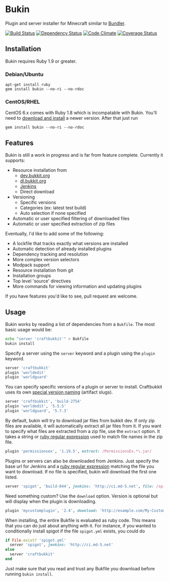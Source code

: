 Bukin
=====

Plugin and server installer for Minecraft similar to [Bundler](http://gembundler.com/).

[![Build Status](https://travis-ci.org/Nullreff/bukin.png)](https://travis-ci.org/Nullreff/bukin)
[![Dependency Status](https://gemnasium.com/Nullreff/bukin.png)](https://gemnasium.com/Nullreff/bukin)
[![Code Climate](https://codeclimate.com/github/Nullreff/bukin.png)](https://codeclimate.com/github/Nullreff/bukin)
[![Coverage Status](https://coveralls.io/repos/Nullreff/bukin/badge.png?branch=master)](https://coveralls.io/r/Nullreff/bukin?branch=master)

Installation
------------

Bukin requires Ruby 1.9 or greater.

### Debian/Ubuntu

    apt-get install ruby
    gem install bukin --no-ri --no-rdoc

### CentOS/RHEL

CentOS 6.x comes with Ruby 1.8 which is incompatable with Bukin.  You'll need to [download and install](http://www.ruby-lang.org/en/downloads/) a newer version.  After that just run

    gem install bukin --no-ri --no-rdoc

Features
--------

Bukin is still a work in progress and is far from feature complete.  Currently it supports:

* Resource installation from
  * [dev.bukkit.org](http://dev.bukkit.org/)
  * [dl.bukkit.org](http://dl.bukkit.org/)
  * [Jenkins](http://jenkins-ci.org/)
  * Direct download
* Versioning
  * Specific versions
  * Categories (ex: latest test build)
  * Auto selection if none specified
* Automatic or user specified filtering of downloaded files
* Automatic or user specified extraction of zip files

Eventually, I'd like to add some of the following:

* A lockfile that tracks exactly what versions are installed
* Automatic detection of already installed plugins
* Dependency tracking and resolution
* More complex version selectors
* Modpack support
* Resource installation from git
* Installation groups
* Top level 'source' directives
* More commands for viewing information and updating plugins

If you have features you'd like to see, pull request are welcome.
    
Usage
-----

Bukin works by reading a list of dependencies from a `Bukfile`.  The most basic usage would be:

```bash
echo "server 'craftbukkit'" > Bukfile
bukin install
```

Specify a server using the `server` keyword and a plugin using the `plugin` keyword.

```ruby
server 'craftbukkit'
plugin 'worldedit'
plugin 'worldguard'
```

You can specify specific versions of a plugin or server to install.  Craftbukkit uses its own [special version naming](http://dl.bukkit.org/about/) (artifact slugs).

```ruby
server 'craftbukkit', 'build-2754'
plugin 'worldedit', '5.5.5'
plugin 'worldguard', '5.7.3'
```

By default, bukin will try to download jar files from bukkit dev.  If only zip files are available, it will automatically extract all jar files from it.  If you want to specify what files are extracted from a zip file, use the `extract` option.  It takes a string or [ruby regular expression](http://ruby-doc.org/core-1.9.3/Regexp.html) used to match file names in the zip file.

```ruby
plugin 'permissionsex', '1.19.5', extract: /PermissionsEx.*\.jar/
```

Plugins or servers can also be downloaded from Jenkins. Just specify the base url for Jenkins and a [ruby regular expression](http://ruby-doc.org/core-1.9.3/Regexp.html) matching the file you want to download.  If no file is specified, bukin will download the first one listed.

```ruby
server 'spigot', 'build-844', jenkins: 'http://ci.md-5.net', file: /spigot\.jar/
```

Need something custom?  Use the `download` option.  Version is optional but will display when the plugin is downloading.

```ruby
plugin 'mycustomplugin', '2.4', download: 'http://example.com/My-Custom-Plugin.jar'
```

When installing, the entire Bukfile is evaluated as ruby code.  This means that you can do just about anything with it.  For instance, if you wanted to conditionally install spigot if the file `spigot.yml` exists, you could do

```ruby
if File.exist? 'spigot.yml'
  server 'spigot', jenkins: 'http://ci.md-5.net'
else
  server 'craftbukkit'
end
```

Just make sure that you read and trust any Bukfile you download before running `bukin install`.
